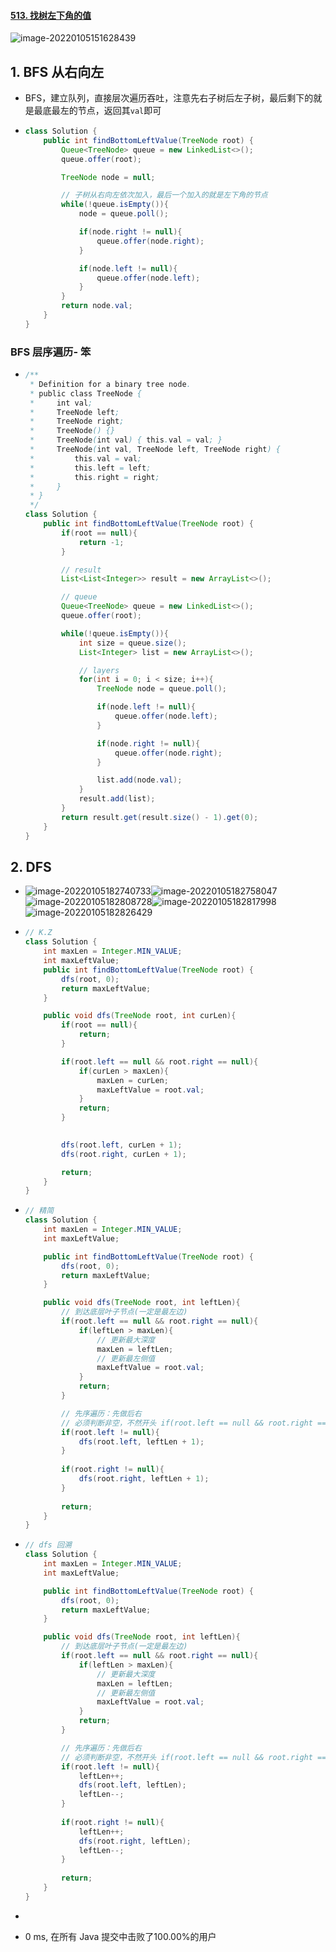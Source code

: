 #### [513. 找树左下角的值](https://leetcode-cn.com/problems/find-bottom-left-tree-value/)

![image-20220105151628439](https://raw.githubusercontent.com/TWDH/Leetcode-From-Zero/pictures/img/image-20220105151628439.png)

## 1. BFS 从右向左

- BFS，建立队列，直接层次遍历吞吐，注意先右子树后左子树，最后剩下的就是最底最左的节点，返回其`val`即可

- ```java
  class Solution {
      public int findBottomLeftValue(TreeNode root) {
          Queue<TreeNode> queue = new LinkedList<>();
          queue.offer(root);
  
          TreeNode node = null;
  
          // 子树从右向左依次加入，最后一个加入的就是左下角的节点 
          while(!queue.isEmpty()){
              node = queue.poll();
  
              if(node.right != null){
                  queue.offer(node.right);
              }
  
              if(node.left != null){
                  queue.offer(node.left);
              }
          }
          return node.val;
      }
  }
  ```

### BFS 层序遍历- 笨

- ```java
  /**
   * Definition for a binary tree node.
   * public class TreeNode {
   *     int val;
   *     TreeNode left;
   *     TreeNode right;
   *     TreeNode() {}
   *     TreeNode(int val) { this.val = val; }
   *     TreeNode(int val, TreeNode left, TreeNode right) {
   *         this.val = val;
   *         this.left = left;
   *         this.right = right;
   *     }
   * }
   */
  class Solution {
      public int findBottomLeftValue(TreeNode root) {
          if(root == null){
              return -1;
          }
  
          // result
          List<List<Integer>> result = new ArrayList<>();
  
          // queue
          Queue<TreeNode> queue = new LinkedList<>();
          queue.offer(root);
  
          while(!queue.isEmpty()){
              int size = queue.size();
              List<Integer> list = new ArrayList<>();
  
              // layers
              for(int i = 0; i < size; i++){
                  TreeNode node = queue.poll();
  
                  if(node.left != null){
                      queue.offer(node.left);
                  }
  
                  if(node.right != null){
                      queue.offer(node.right);
                  }
  
                  list.add(node.val);
              }
              result.add(list);
          }
          return result.get(result.size() - 1).get(0);
      }
  }
  ```

## 2. DFS

- ![image-20220105182740733](https://raw.githubusercontent.com/TWDH/Leetcode-From-Zero/pictures/img/image-20220105182740733.png)![image-20220105182758047](https://raw.githubusercontent.com/TWDH/Leetcode-From-Zero/pictures/img/image-20220105182758047.png)![image-20220105182808728](https://raw.githubusercontent.com/TWDH/Leetcode-From-Zero/pictures/img/image-20220105182808728.png)![image-20220105182817998](https://raw.githubusercontent.com/TWDH/Leetcode-From-Zero/pictures/img/image-20220105182817998.png)![image-20220105182826429](https://raw.githubusercontent.com/TWDH/Leetcode-From-Zero/pictures/img/image-20220105182826429.png)

- ```java
  // K.Z
  class Solution {
      int maxLen = Integer.MIN_VALUE;
      int maxLeftValue;
      public int findBottomLeftValue(TreeNode root) {
          dfs(root, 0);
          return maxLeftValue;
      }
  
      public void dfs(TreeNode root, int curLen){
          if(root == null){
              return;
          }
  
          if(root.left == null && root.right == null){
              if(curLen > maxLen){
                  maxLen = curLen;
                  maxLeftValue = root.val;
              }
              return;
          }
  
          
          dfs(root.left, curLen + 1);
          dfs(root.right, curLen + 1);
  
          return;
      }
  }
  ```

- ```java
  // 精简
  class Solution {
      int maxLen = Integer.MIN_VALUE;
      int maxLeftValue;
  
      public int findBottomLeftValue(TreeNode root) {
          dfs(root, 0);
          return maxLeftValue;
      }
  
      public void dfs(TreeNode root, int leftLen){
          // 到达底层叶子节点(一定是最左边)
          if(root.left == null && root.right == null){
              if(leftLen > maxLen){
                  // 更新最大深度
                  maxLen = leftLen; 
                  // 更新最左侧值
                  maxLeftValue = root.val;
              }
              return;
          }
  
          // 先序遍历：先做后右
          // 必须判断非空，不然开头 if(root.left == null && root.right == null) 中 root 可能为 null
          if(root.left != null){
              dfs(root.left, leftLen + 1);
          }
          
          if(root.right != null){
              dfs(root.right, leftLen + 1);
          }
          
          return;
      }
  }
  ```

- ```java
  // dfs 回溯
  class Solution {
      int maxLen = Integer.MIN_VALUE;
      int maxLeftValue;
  
      public int findBottomLeftValue(TreeNode root) {
          dfs(root, 0);
          return maxLeftValue;
      }
  
      public void dfs(TreeNode root, int leftLen){
          // 到达底层叶子节点(一定是最左边)
          if(root.left == null && root.right == null){
              if(leftLen > maxLen){
                  // 更新最大深度
                  maxLen = leftLen; 
                  // 更新最左侧值
                  maxLeftValue = root.val;
              }
              return;
          }
  
          // 先序遍历：先做后右
          // 必须判断非空，不然开头 if(root.left == null && root.right == null) 中 root 可能为 null
          if(root.left != null){
              leftLen++;
              dfs(root.left, leftLen);
              leftLen--;
          }
          
          if(root.right != null){
              leftLen++;
              dfs(root.right, leftLen);
              leftLen--;
          }
          
          return;
      }
  }
  ```

- 

- 0 ms, 在所有 Java 提交中击败了100.00%的用户

  